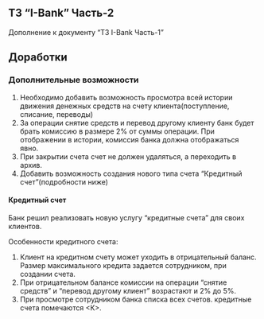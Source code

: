 ## ТЗ “I-Bank” Часть-2

Дополнение к документу “ТЗ I-Bank Часть-1”


## Доработки


### Дополнительные возможности

1. Необходимо добавить возможность просмотра всей истории движения денежных средств на счету клиента(поступление, списание, переводы)
1. За операции снятие средств и перевод другому клиенту банк будет брать комиссию в размере 2% от суммы операции. При отображении в истории, комиссия банка должна отображаться явно.
1. При закрытии счета счет не должен удаляться, а переходить в архив.
1. Добавить возможность создания нового типа счета “Кредитный счет”(подробности ниже)


#### Кредитный счет

Банк решил реализовать новую услугу “кредитные счета” для своих клиентов.

Особенности кредитного счета:

1. Клиент на кредитном счету может уходить в отрицательный баланс. Размер максимального кредита задается сотрудником, при создании счета.
1. При отрицательном балансе комиссии на операции “снятие средств” и “перевод другому клиент” возрастают и 2% до 5%.
1. При просмотре сотрудником банка списка всех счетов. кредитные счета помечаются &lt;К>.
